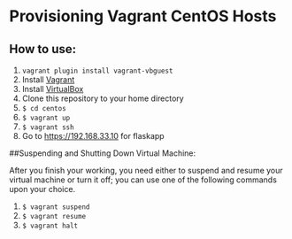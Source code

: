 # Provisioning Vagrant CentOS Hosts

## How to use:

1. `vagrant plugin install vagrant-vbguest`
1. Install [Vagrant](https://www.vagrantup.com/downloads)
2. Install [VirtualBox](https://www.virtualbox.org/wiki/Downloads)
3. Clone this repository to your home directory
4. `$ cd centos`
5. `$ vagrant up`
6. `$ vagrant ssh`
9. Go to https://192.168.33.10 for flaskapp

##Suspending and Shutting Down Virtual Machine:

<p>After you finish your working, you need either to suspend and resume your virtual machine or turn it off; you can use one of the following commands upon your choice.</p>

1. `$ vagrant suspend`
2. `$ vagrant resume`
3. `$ vagrant halt`
